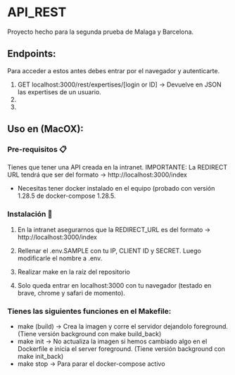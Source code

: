 # API_REST

Proyecto hecho para la segunda prueba de Malaga y Barcelona.

## Endpoints:
Para acceder a estos antes debes entrar por el navegador y autenticarte.
1. GET localhost:3000/rest/expertises/[login or ID] -> Devuelve en JSON las expertises de un usuario.
2. 
3. 

## Uso en (MacOX):

### Pre-requisitos 📋
Tienes que tener una API creada en la intranet.
IMPORTANTE: La REDIRECT URL tendrá que ser del formato -> http://localhost:3000/index
- Necesitas tener docker instalado en el equipo (probado con versión 1.28.5 de docker-compose 1.28.5.

### Instalación 🔧
1. En la intranet asegurarnos que la REDIRECT_URL es del formato -> http://localhost:3000/index

2. Rellenar el .env.SAMPLE con tu IP, CLIENT ID y SECRET. Luego modificarle el nombre a .env.

3. Realizar make en la raíz del repositorio

4. Solo queda entrar en localhost:3000 con tu navegador (testado en brave, chrome y safari de momento).

### Tienes las siguientes funciones en el Makefile:
- make (build) -> Crea la imagen y corre el servidor dejandolo foreground. (Tiene versión background con make build_back)
- make init -> No actualiza la imagen si hemos cambiado algo en el Dockerfile e inicia el server foreground. (Tiene versión background con make init_back)
- make stop -> Para parar el docker-compose activo
